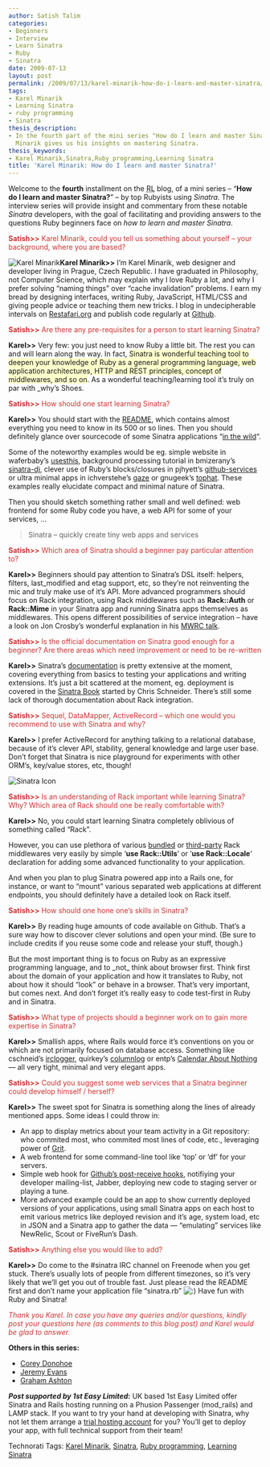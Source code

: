 ```yaml
---
author: Satish Talim
categories:
- Beginners
- Interview
- Learn Sinatra
- Ruby
- Sinatra
date: 2009-07-13
layout: post
permalink: /2009/07/13/karel-minarik-how-do-i-learn-and-master-sinatra/
tags:
- Karel Minarik
- Learning Sinatra
- ruby programming
- Sinatra
thesis_description:
- In the fourth part of the mini series "How do I learn and master Sinatra?", Karel
  Minarik gives us his insights on mastering Sinatra.
thesis_keywords:
- Karel Minarik,Sinatra,Ruby programming,Learning Sinatra
title: 'Karel Minarik: How do I learn and master Sinatra?'
---
```


<div>
  <p class="update">
    Welcome to the <b>fourth</b> installment on the <abbr title="RubyLearning">RL</abbr> blog, of a mini series &#8211; &#8220;<strong>How do I learn and master Sinatra?</strong>&#8221; &#8211; by top Rubyists using <em>Sinatra</em>. The interview series will provide insight and commentary from these notable <em>Sinatra</em> developers, with the goal of facilitating and providing answers to the questions Ruby beginners face on <em>how to learn and master Sinatra</em>.
  </p>
  
  <p>
    <span style="color:#CC3333;"><strong>Satish>></strong> Karel Minarik, could you tell us something about yourself &#8211; your background, where you are based?</span>
  </p>
  
  <p class="block">
    <img class="alignright" title="Karel Minarik" src="http://www.rubylearning.com/images/karmi_mugshot.jpg" alt="Karel Minarik" /><strong>Karel Minarik>></strong> I&#8217;m Karel Minarik, web designer and developer living in Prague, Czech Republic. I have graduated in Philosophy, not Computer Science, which may explain why I love Ruby a lot, and why I prefer solving &#8220;naming things&#8221; over &#8220;cache invalidation&#8221; problems. I earn my bread by designing interfaces, writing Ruby, JavaScript, HTML/CSS and giving people advice or teaching them new tricks. I blog in undecipherable intervals on <a href="http://www.restafari.org/">Restafari.org</a> and publish code regularly at <a href="http://github.com/karmi/">Github</a>.
  </p>
  
  <p>
    <span style="color:#CC3333;"><strong>Satish>></strong> Are there any pre-requisites for a person to start learning Sinatra?</span>
  </p>
  
  <p>
    <strong>Karel>></strong> Very few: you just need to know Ruby a little bit. The rest you can and will learn along the way. In fact, <span style="background-color: #FFFFCC;">Sinatra is wonderful teaching tool to deepen your knowledge of Ruby as a general programming language, web application architectures, HTTP and REST principles, concept of middlewares, and so on</span>. As a wonderful teaching/learning tool it&#8217;s truly on par with _why&#8217;s Shoes.
  </p>
  
  <p>
    <span style="color:#CC3333;"><strong>Satish>></strong> How should one start learning Sinatra?</span>
  </p>
  
  <p>
    <strong>Karel>></strong> You should start with the <a href="http://github.com/sinatra/sinatra/blob/master/README.rdoc">README</a>, which contains almost everything you need to know in its 500 or so lines. Then you should definitely glance over sourcecode of some Sinatra applications &#8220;<a href="http://www.sinatrarb.com/wild.html">in the wild</a>&#8220;.
  </p>
  
  <p>
    Some of the noteworthy examples would be eg. simple website in waferbaby&#8217;s <a href="http://github.com/waferbaby/usesthis/tree/master">usesthis</a>, background processing tutorial in bmizerany&#8217;s <a href="http://github.com/bmizerany/sinatra-dj/tree/master">sinatra-dj</a>, clever use of Ruby&#8217;s blocks/closures in pjhyett&#8217;s <a href="http://github.com/pjhyett/github-services/tree/master">github-services</a> or ultra minimal apps in ichverstehe&#8217;s <a href="http://github.com/ichverstehe/gaze/blob/master/bin/gaze">gaze</a> or gnugeek&#8217;s <a href="http://github.com/gnugeek/tophat/tree/master">tophat</a>. These examples really elucidate compact and minimal nature of Sinatra.
  </p>
  
  <p>
    Then you should sketch something rather small and well defined: web frontend for some Ruby code you have, a web API for some of your services, &#8230;
  </p>
  
  <blockquote class="right">
    <p>
      Sinatra &#8211; quickly create tiny web apps and services
    </p>
  </blockquote>
  
  <p>
    <span style="color:#CC3333;"><strong>Satish>></strong> Which area of Sinatra should a beginner pay particular attention to?</span>
  </p>
  
  <p>
    <strong>Karel>></strong> Beginners should pay attention to Sinatra&#8217;s DSL itself: helpers, filters, last_modified and etag support, etc, so they&#8217;re not reinventing the mic and truly make use of it&#8217;s API. More advanced programmers should focus on Rack integration, using Rack middlewares such as <b>Rack::Auth</b> or <b>Rack::Mime</b> in your Sinatra app and running Sinatra apps themselves as middlewares. This opens different possibilities of service integration &#8211; have a look on Jon Crosby&#8217;s wonderful explanation in his <a href="http://mwrc2009.confreaks.com/13-mar-2009-11-05-in-a-world-of-middleware-who-needs-monolithic-applications-jon-crosby.html">MWRC talk</a>.
  </p>
  
  <p>
    <span style="color:#CC3333;"><strong>Satish>></strong> Is the official documentation on Sinatra good enough for a beginner? Are there areas which need improvement or need to be re-written</span>
  </p>
  
  <p>
    <strong>Karel>></strong> Sinatra&#8217;s <a href="http://www.sinatrarb.com/documentation.html">documentation</a> is pretty extensive at the moment, covering everything from basics to testing your applications and writing extensions. It&#8217;s just a bit scattered at the moment, eg. deployment is covered in the <a href="http://www.sinatrarb.com/book.html#deployment">Sinatra Book</a> started by Chris Schneider. There&#8217;s still some lack of thorough documentation about Rack integration.
  </p>
  
  <p>
    <span style="color:#CC3333;"><strong>Satish>></strong> Sequel, DataMapper, ActiveRecord &#8211; which one would you recommend to use with Sinatra and why?</span>
  </p>
  
  <p>
    <strong>Karel>></strong> I prefer ActiveRecord for anything talking to a relational database, because of it&#8217;s clever API, stability, general knowledge and large user base. Don&#8217;t forget that Sinatra is nice playground for experiments with other ORM&#8217;s, key/value stores, etc, though!
  </p>
  
  <p>
    <img class="alignright" src="http://rubylearning.com/images/sinatralogo.jpg" alt="Sinatra Icon" title="Sinatra micro-framework" />
  </p>
  
  <p>
    <span style="color:#CC3333;"><strong>Satish>></strong> Is an understanding of Rack important while learning Sinatra? Why? Which area of Rack should one be really comfortable with?</span>
  </p>
  
  <p>
    <strong>Karel>></strong> No, you could start learning Sinatra completely oblivious of something called &#8220;Rack&#8221;.
  </p>
  
  <p>
    However, you can use plethora of various <a href="http://rack.rubyforge.org/doc/Rack.html">bundled</a> or <a href="http://github.com/rack/rack-contrib">third-party</a> Rack middlewares very easily by simple &#8216;<b>use Rack::Utils</b>&#8216; or &#8216;<b>use Rack::Locale</b>&#8216; declaration for adding some advanced functionality to your application.
  </p>
  
  <p>
    And when you plan to plug Sinatra powered app into a Rails one, for instance, or want to &#8220;mount&#8221; various separated web applications at different endpoints, you should definitely have a detailed look on Rack itself.
  </p>
  
  <p>
    <span style="color:#CC3333;"><strong>Satish>></strong> How should one hone one&#8217;s skills in Sinatra?</span>
  </p>
  
  <p>
    <strong>Karel>></strong> By reading huge amounts of code available on Github. That&#8217;s a sure way how to discover clever solutions and open your mind. (Be sure to include credits if you reuse some code and release your stuff, though.)
  </p>
  
  <p>
    But the most important thing is to focus on Ruby as an expressive programming language, and to _not_ think about browser first. Think first about the domain of your application and how it translates to Ruby, not about how it should &#8220;look&#8221; or behave in a browser. That&#8217;s very important, but comes next. And don&#8217;t forget it&#8217;s really easy to code test-first in Ruby and in Sinatra.
  </p>
  
  <p>
    <span style="color:#CC3333;"><strong>Satish>></strong> What type of projects should a beginner work on to gain more expertise in Sinatra?</span>
  </p>
  
  <p>
    <strong>Karel>></strong> Smallish apps, where Rails would force it&#8217;s conventions on you or which are not primarily focused on database access. Something like cschneid&#8217;s <a href="http://irclogger.com/">irclogger</a>, quirkey&#8217;s <a href="http://log.quirkey.com/">columnlog</a> or entp&#8217;s <a href="http://calendaraboutnothing.com/">Calendar About Nothing</a> &#8212; all very tight, minimal and very elegant apps.
  </p>
  
  <p>
    <span style="color:#CC3333;"><strong>Satish>></strong> Could you suggest some web services that a Sinatra beginner could develop himself / herself?</span>
  </p>
  
  <p>
    <strong>Karel>></strong> The sweet spot for Sinatra is something along the lines of already mentioned apps. Some ideas I could throw in:
  </p>
  
  <ul>
    <li>
      An app to display metrics about your team activity in a Git repository: who commited most, who commited most lines of code, etc., leveraging power of <a href="http://github.com/mojombo/grit">Grit</a>.
    </li>
    <li>
      A web frontend for some command-line tool like &#8216;top&#8217; or &#8216;df&#8217; for your servers.
    </li>
    <li>
      Simple web hook for <a href="http://github.com/guides/post-receive-hooks">Github&#8217;s post-receive hooks</a>, notifiying your developer mailing-list, Jabber, deploying new code to staging server or playing a tune.
    </li>
    <li>
      More advanced example could be an app to show currently deployed versions of your applications, using small Sinatra apps on each host to emit various metrics like deployed revision and it&#8217;s age, system load, etc in JSON and a Sinatra app to gather the data &#8212; &#8220;emulating&#8221; services like NewRelic, Scout or FiveRun&#8217;s Dash.
    </li>
  </ul>
  
  <p>
    <span style="color:#CC3333;"><strong>Satish>></strong> Anything else you would like to add?</span>
  </p>
  
  <p>
    <strong>Karel>></strong> Do come to the #sinatra IRC channel on Freenode when you get stuck. There&#8217;s usually lots of people from different timezones, so it&#8217;s very likely that we&#8217;ll get you out of trouble fast. Just please read the README first and don&#8217;t name your application file &#8220;sinatra.rb&#8221; <img src="http://rubylearning.com/blog/wp-includes/images/smilies/icon_smile.gif" alt=":)" class="wp-smiley" /> Have fun with Ruby and Sinatra!
  </p>
  
  <p>
    <span style="color:#CC3333;"><em>Thank you Karel. In case you have any queries and/or questions, kindly post your questions here (as comments to this blog post) and Karel would be glad to answer.</em></span>
  </p>
  
  <p>
    <b>Others in this series:</b>
  </p>
  
  <ul>
    <li>
      <a href="http://rubylearning.com/blog/2009/07/06/how-do-i-learn-and-master-sinatra/">Corey Donohoe</a>
    </li>
    <li>
      <a href="http://rubylearning.com/blog/2009/07/08/jeremy-evans-how-do-i-learn-and-master-sinatra/">Jeremy Evans</a>
    </li>
    <li>
      <a href="http://rubylearning.com/blog/2009/07/10/graham-ashton-how-do-i-learn-and-master-sinatra/">Graham Ashton</a>
    </li>
  </ul>
  
  <p class="alert">
    <strong><em>Post supported by 1st Easy Limited</em>:</strong> UK based 1st Easy Limited offer Sinatra and Rails hosting running on a Phusion Passenger (mod_rails) and LAMP stack. If you want to try your hand at developing with Sinatra, why not let them arrange a <a href="http://www.1steasy.com/ruby-on-rails.htm#try">trial hosting account</a> for you? You&#8217;ll get to deploy your app, with full technical support from their team!
  </p>
</div>

Technorati Tags: <a href="http://technorati.com/tag/Karel+Minarik" rel="tag">Karel Minarik</a>, <a href="http://technorati.com/tag/Sinatra" rel="tag">Sinatra</a>, <a href="http://technorati.com/tag/Ruby+programming" rel="tag">Ruby programming</a>, <a href="http://technorati.com/tag/Learning+Sinatra" rel="tag">Learning Sinatra</a>
